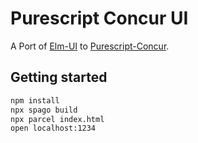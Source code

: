Purescript Concur UI
====================

A Port of [Elm-UI](https://github.com/mdgriffith/elm-ui) to [Purescript-Concur](https://github.com/purescript-concur/purescript-concur-react).

## Getting started

```bash
npm install
npx spago build
npx parcel index.html
open localhost:1234
```
